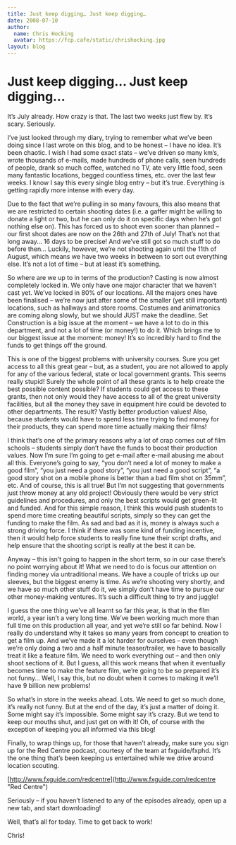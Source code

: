 ```yaml
---
title: Just keep digging… Just keep digging…
date: 2008-07-10
author:
  name: Chris Hocking
  avatar: https://fcp.cafe/static/chrishocking.jpg
layout: blog
---
```

# Just keep digging… Just keep digging…

It’s July already. How crazy is that. The last two weeks just flew by. It’s scary. Seriously.

I’ve just looked through my diary, trying to remember what we’ve been doing since I last wrote on this blog, and to be honest – I have no idea. It’s been chaotic. I wish I had some exact stats – we’ve driven so many km’s, wrote thousands of e-mails, made hundreds of phone calls, seen hundreds of people, drank so much coffee, watched no TV, ate very little food, seen many fantastic locations, begged countless times, etc. over the last few weeks. I know I say this every single blog entry – but it’s true. Everything is getting rapidly more intense with every day.

Due to the fact that we’re pulling in so many favours, this also means that we are restricted to certain shooting dates (i.e. a gaffer might be willing to donate a light or two, but he can only do it on specific days when he’s got nothing else on). This has forced us to shoot even sooner than planned – our first shoot dates are now on the 26th and 27th of July! That’s not that long away… 16 days to be precise! And we’ve still got so much stuff to do before then… Luckily, however, we’re not shooting again until the 11th of August, which means we have two weeks in between to sort out everything else. It’s not a lot of time – but at least it’s something.

So where are we up to in terms of the production? Casting is now almost completely locked in. We only have one major character that we haven’t cast yet. We’ve locked in 80% of our locations. All the majors ones have been finalised – we’re now just after some of the smaller (yet still important) locations, such as hallways and store rooms. Costumes and animatronics are coming along slowly, but we should JUST make the deadline. Set Construction is a big issue at the moment – we have a lot to do in this department, and not a lot of time (or money!) to do it. Which brings me to our biggest issue at the moment: money! It’s so incredibly hard to find the funds to get things off the ground.

This is one of the biggest problems with university courses. Sure you get access to all this great gear – but, as a student, you are not allowed to apply for any of the various federal, state or local government grants. This seems really stupid! Surely the whole point of all these grants is to help create the best possible content possible? If students could get access to these grants, then not only would they have access to all of the great university facilities, but all the money they save in equipment hire could be devoted to other departments. The result? Vastly better production values! Also, because students would have to spend less time trying to find money for their products, they can spend more time actually making their films!

I think that’s one of the primary reasons why a lot of crap comes out of film schools – students simply don’t have the funds to boost their production values. Now I’m sure I’m going to get e-mail after e-mail abusing me about all this. Everyone’s going to say, “you don’t need a lot of money to make a good film”, “you just need a good story”, “you just need a good script”, “a good story shot on a mobile phone is better than a bad film shot on 35mm”, etc. And of course, this is all true! But I’m not suggesting that governments just throw money at any old project! Obviously there would be very strict guidelines and procedures, and only the best scripts would get green-lit and funded. And for this simple reason, I think this would push students to spend more time creating beautiful scripts, simply so they can get the funding to make the film. As sad and bad as it is, money is always such a strong driving force. I think if there was some kind of funding incentive, then it would help force students to really fine tune their script drafts, and help ensure that the shooting script is really at the best it can be.

Anyway – this isn’t going to happen in the short term, so in our case there’s no point worrying about it! What we need to do is focus our attention on finding money via untraditional means. We have a couple of tricks up our sleeves, but the biggest enemy is time. As we’re shooting very shortly, and we have so much other stuff do it, we simply don’t have time to pursue our other money-making ventures. It’s such a difficult thing to try and juggle!

I guess the one thing we’ve all learnt so far this year, is that in the film world, a year isn’t a very long time. We’ve been working much more than full time on this production all year, and yet we’re still so far behind. Now I really do understand why it takes so many years from concept to creation to get a film up. And we’ve made it a lot harder for ourselves – even though we’re only doing a two and a half minute teaser/trailer, we have to basically treat it like a feature film. We need to work everything out – and then only shoot sections of it. But I guess, all this work means that when it eventually becomes time to make the feature film, we’re going to be so prepared it’s not funny… Well, I say this, but no doubt when it comes to making it we’ll have 9 billion new problems!

So what’s in store in the weeks ahead. Lots. We need to get so much done, it’s really not funny. But at the end of the day, it’s just a matter of doing it. Some might say it’s impossible. Some might say it’s crazy. But we tend to keep our mouths shut, and just get on with it! Oh, of course with the exception of keeping you all informed via this blog!

Finally, to wrap things up, for those that haven’t already, make sure you sign up for the Red Centre podcast, courtesy of the team at fxguide/fxphd. It’s the one thing that’s been keeping us entertained while we drive around location scouting.

[http://www.fxguide.com/redcentre](http://www.fxguide.com/redcentre "Red Centre")

Seriously – if you haven’t listened to any of the episodes already, open up a new tab, and start downloading!

Well, that’s all for today. Time to get back to work!

Chris!